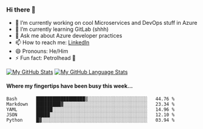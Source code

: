 ### Hi there 👋

- 🔭 I’m currently working on cool Microservices and DevOps stuff in Azure
- 🌱 I’m currently learning GitLab (shhh)
- 💬 Ask me about Azure developer practices
- 📫 How to reach me: [LinkedIn](https://www.linkedin.com/in/gordonbyers/)
- 😄 Pronouns: He/Him 
- ⚡ Fun fact: Petrolhead 🚙

[![My GitHub Stats](https://github-readme-stats.vercel.app/api/?username=gordonby&count_private=true&theme=tokyonight&showicons=true)]()
[![My GitHub Language Stats](https://github-readme-stats.vercel.app/api/top-langs/?username=gordonby&langs_count=5&theme=tokyonight)]()

#### Where my fingertips have been busy this week... 
<!--START_SECTION:waka-->
```text
Bash       ██████████████████▒░░░░░░░░░░░░░░░░░░░░░░   44.76 % 
Markdown   █████████▓░░░░░░░░░░░░░░░░░░░░░░░░░░░░░░░   23.34 % 
YAML       ██████░░░░░░░░░░░░░░░░░░░░░░░░░░░░░░░░░░░   14.96 % 
JSON       █████░░░░░░░░░░░░░░░░░░░░░░░░░░░░░░░░░░░░   12.10 % 
Python     █▓░░░░░░░░░░░░░░░░░░░░░░░░░░░░░░░░░░░░░░░   03.94 % 
```
<!--END_SECTION:waka-->
